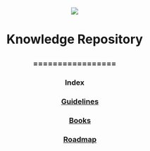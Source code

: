 <h1 align="center">
<img src="https://img.shields.io/static/v1?label=KNOWLEDGE%20PREPOSITORY%20BY&message=MAYCON%20BATESTIN&color=7159c1&style=flat-square&logo=ghost"/>



<h1> <p align="center"> Knowledge Repository  </p> </h1>
<h3> <p align="center"> ================= </p> </h3>

<h3> <p align="center"> Index  </p>  </h3>

<p>
<ol align="center" >
<h3> <a href="https://github.com/batestin1/Knowledge-Repository-/tree/main/guidelines"> Guidelines </a> </h3>
<h3> <a href="https://github.com/batestin1/Knowledge-Repository-/tree/main/books"> Books </a> </h3>
<h3> <a href="https://github.com/batestin1/Knowledge-Repository-/tree/main/roadmap"> Roadmap </a> </h3>
 </ol>
</p>

